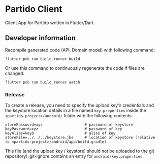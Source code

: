 # Partido Client
Client App for Partido written in Flutter/Dart.

## Developer information

Recompile generated code (API, Domain model) with following command:

```flutter pub run build_runner build```

Or use this command to continuously regenerate the code if files are changed:

```flutter pub run build_runner watch```

### Release

To create a release, you need to specify the upload key's credentials and the keystore location details in a file named `key.properties` inside the `<partido-project>/android/` folder with the following contents:

```
storePassword=xyz                   # password of keystore
keyPassword=xyz                     # password of key
keyAlias=key0                       # alias of key
storeFile=../../../keystore.jks     # location of keystore (relative to <partido-project>/android/app/build.gradle)
```

This file (and the upload key / keystore) should not be uploaded to the git repository! .git-ignore contains an entry for `android/key.properties`.